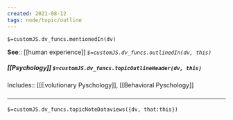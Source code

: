 ```yaml
---
created: 2021-08-12
tags: node/topic/outline
---
```

`$=customJS.dv_funcs.mentionedIn(dv)`


**See**:: [[human experience]]
*`$=customJS.dv_funcs.outlinedIn(dv, this)`*

##### [[Psychology]] `$=customJS.dv_funcs.topicOutlineHeader(dv, this)`

Includes:: [[Evolutionary Pyschology]], [[Behavioral Pyschology]]
### <hr class="dataviews"/>

`$=customJS.dv_funcs.topicNoteDataviews({dv, that:this})`


